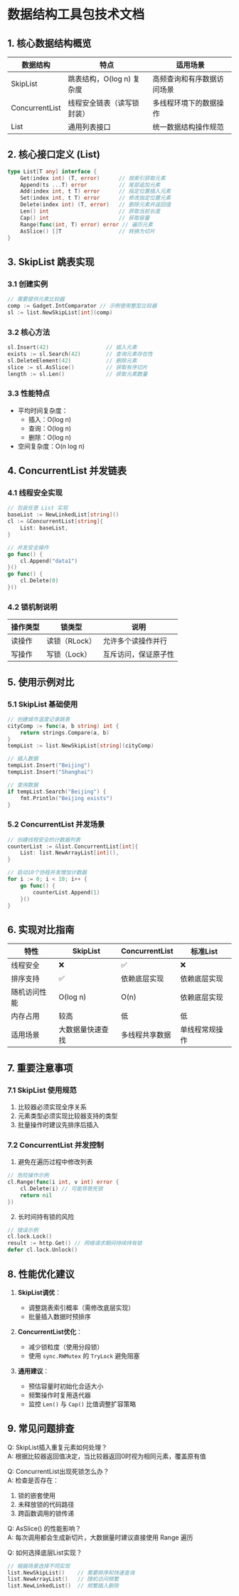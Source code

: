 # 数据结构工具包技术文档

## 1. 核心数据结构概览

| 数据结构          | 特点                          | 适用场景                  |
|------------------|-----------------------------|-------------------------|
| SkipList         | 跳表结构，O(log n) 复杂度       | 高频查询和有序数据访问场景       |
| ConcurrentList   | 线程安全链表（读写锁封装）           | 多线程环境下的数据操作           |
| List             | 通用列表接口                   | 统一数据结构操作规范            |

## 2. 核心接口定义 (List)

```go
type List[T any] interface {
    Get(index int) (T, error)      // 按索引获取元素
    Append(ts ...T) error          // 尾部追加元素
    Add(index int, t T) error      // 指定位置插入元素
    Set(index int, t T) error      // 修改指定位置元素
    Delete(index int) (T, error)   // 删除元素并返回值
    Len() int                      // 获取当前长度
    Cap() int                      // 获取容量
    Range(func(int, T) error) error // 遍历元素
    AsSlice() []T                  // 转换为切片
}
```

## 3. SkipList 跳表实现

### 3.1 创建实例
```go
// 需要提供元素比较器
comp := Gadget.IntComparator // 示例使用整型比较器
sl := list.NewSkipList[int](comp)
```

### 3.2 核心方法
```go
sl.Insert(42)                  // 插入元素
exists := sl.Search(42)        // 查询元素存在性
sl.DeleteElement(42)           // 删除元素
slice := sl.AsSlice()          // 获取有序切片
length := sl.Len()             // 获取元素数量
```

### 3.3 性能特点
- 平均时间复杂度：
    - 插入：O(log n)
    - 查询：O(log n)
    - 删除：O(log n)
- 空间复杂度：O(n log n)

## 4. ConcurrentList 并发链表

### 4.1 线程安全实现
```go
// 包装任意 List 实现
baseList := NewLinkedList[string]() 
cl := &ConcurrentList[string]{
    List: baseList,
}

// 并发安全操作
go func() {
    cl.Append("data1") 
}()
go func() {
    cl.Delete(0)
}()
```

### 4.2 锁机制说明
| 操作类型 | 锁类型      | 说明                |
|--------|------------|--------------------|
| 读操作   | 读锁（RLock）| 允许多个读操作并行       |
| 写操作   | 写锁（Lock） | 互斥访问，保证原子性      |

## 5. 使用示例对比

### 5.1 SkipList 基础使用
```go
// 创建城市温度记录跳表
cityComp := func(a, b string) int {
    return strings.Compare(a, b)
}
tempList := list.NewSkipList[string](cityComp)

// 插入数据
tempList.Insert("Beijing")
tempList.Insert("Shanghai")

// 查询数据
if tempList.Search("Beijing") {
    fmt.Println("Beijing exists")
}
```

### 5.2 ConcurrentList 并发场景
```go
// 创建线程安全的计数器列表
counterList := &list.ConcurrentList[int]{
    List: list.NewArrayList[int](),
}

// 启动10个协程并发增加计数器
for i := 0; i < 10; i++ {
    go func() {
        counterList.Append(1)
    }()
}
```

## 6. 实现对比指南

| 特性           | SkipList       | ConcurrentList | 标准List       |
|---------------|----------------|----------------|---------------|
| 线程安全        | ❌             | ✅              | ❌            |
| 排序支持        | ✅              | 依赖底层实现       | 依赖底层实现      |
| 随机访问性能     | O(log n)       | O(n)           | 依赖底层实现      |
| 内存占用        | 较高            | 低              | 低             |
| 适用场景        | 大数据量快速查找   | 多线程共享数据     | 单线程常规操作    |

## 7. 重要注意事项

### 7.1 SkipList 使用规范
1. 比较器必须实现全序关系
2. 元素类型必须实现比较器支持的类型
3. 批量操作时建议先排序后插入

### 7.2 ConcurrentList 并发控制
1. 避免在遍历过程中修改列表
```go
// 危险操作示例
cl.Range(func(i int, v int) error {
    cl.Delete(i) // 可能导致死锁
    return nil
})
```

2. 长时间持有锁的风险
```go
// 错误示例
cl.lock.Lock()
result := http.Get() // 网络请求期间持续持有锁
defer cl.lock.Unlock()
```

## 8. 性能优化建议

1. **SkipList调优**：
    - 调整跳表索引概率（需修改底层实现）
    - 批量插入数据时预排序

2. **ConcurrentList优化**：
    - 减少锁粒度（使用分段锁）
    - 使用 `sync.RWMutex` 的 `TryLock` 避免阻塞

3. **通用建议**：
    - 预估容量时初始化合适大小
    - 频繁操作时复用迭代器
    - 监控 `Len()` 与 `Cap()` 比值调整扩容策略

## 9. 常见问题排查

Q: SkipList插入重复元素如何处理？  
A: 根据比较器返回值决定，当比较器返回0时视为相同元素，覆盖原有值

Q: ConcurrentList出现死锁怎么办？  
A: 检查是否存在：
1. 锁的嵌套使用
2. 未释放锁的代码路径
3. 跨函数调用的锁传递

Q: AsSlice() 的性能影响？  
A: 每次调用都会生成新切片，大数据量时建议直接使用 Range 遍历

Q: 如何选择底层List实现？
```go
// 根据场景选择不同实现
list.NewSkipList()    // 需要排序和快速查询
list.NewArrayList()   // 随机访问频繁
list.NewLinkedList()  // 频繁插入删除
```
